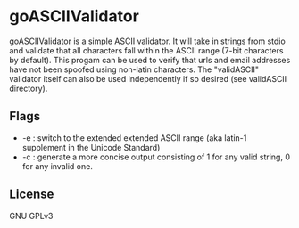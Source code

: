 # goASCIIValidator
goASCIIValidator is a simple ASCII validator. It will take in strings from stdio and validate that all characters fall within the ASCII range (7-bit characters by default). This progam can be used to verify that urls and email addresses have not been spoofed using non-latin characters. The "validASCII" validator itself can also be used independently if so desired (see validASCII directory).

## Flags
- -e : switch to the extended extended ASCII range (aka latin-1 supplement in the Unicode Standard)
- -c : generate a more concise output consisting of 1 for any valid string, 0 for any invalid one.

## License
GNU GPLv3

